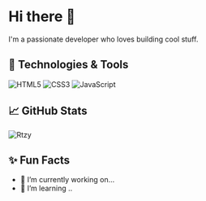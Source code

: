 # Hi there 👋
I'm a passionate developer who loves building cool stuff.

## 🔧 Technologies & Tools
![HTML5](https://img.shields.io/badge/-HTML5-E34F26?style=flat&logo=html5&logoColor=white)
![CSS3](https://img.shields.io/badge/-CSS3-1572B6?style=flat&logo=css3)
![JavaScript](https://img.shields.io/badge/-JavaScript-F7DF1E?style=flat&logo=javascript&logoColor=black)

## 📈 GitHub Stats
![Rtzy](https://github-readme-stats.vercel.app/api?username=YourUsername&show_icons=true&theme=dark)

## ✨ Fun Facts
- 🔭 I’m currently working on...
- 🌱 I’m learning ..
